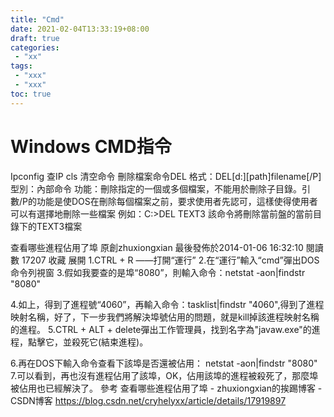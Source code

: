 ```yaml
---
title: "Cmd"
date: 2021-02-04T13:33:19+08:00
draft: true
categories:
 - "xx"
tags:
 - "xxx"
 - "xxx"
toc: true
---
```


# Windows CMD指令
<!--more-->

Ipconfig  查IP
cls      清空命令
刪除檔案命令DEL 
格式：DEL[d:][path]filename[/P] 
型別：內部命令 
功能：刪除指定的一個或多個檔案，不能用於刪除子目錄。引數/P的功能是使DOS在刪除每個檔案之前，要求使用者先認可，這樣使得使用者可以有選擇地刪除一些檔案 
例如：C:\>DEL TEXT3 
該命令將刪除當前盤的當前目錄下的TEXT3檔案 

查看哪些進程佔用了埠
原創zhuxiongxian 最後發佈於2014-01-06 16:32:10 閱讀數 17207  收藏
展開
1.CTRL + R ——打開“運行”
2.在“運行”輸入“cmd”彈出DOS命令列視窗
3.假如我要查的是埠“8080”，則輸入命令：netstat -aon|findstr "8080"

4.如上，得到了進程號“4060”，再輸入命令：tasklist|findstr "4060",得到了進程映射名稱，好了，下一步我們將解決埠號佔用的問題，就是kill掉該進程映射名稱的進程。
5.CTRL + ALT + delete彈出工作管理員，找到名字為"javaw.exe"的進程，點擊它，並殺死它(結束進程)。

6.再在DOS下輸入命令查看下該埠是否還被佔用：
     netstat -aon|findstr "8080"
7.可以看到，再也沒有進程佔用了該埠，OK，佔用該埠的進程被殺死了，那麼埠被佔用也已經解決了。
參考
查看哪些進程佔用了埠 - zhuxiongxian的挨踢博客 - CSDN博客
https://blog.csdn.net/cryhelyxx/article/details/17919897

